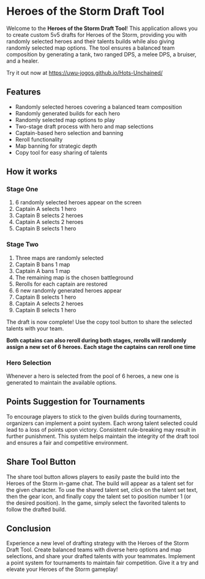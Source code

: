 # Heroes of the Storm Draft Tool

Welcome to the **Heroes of the Storm Draft Tool**! This application allows you to create custom 5v5 drafts for Heroes of the Storm, providing you with randomly selected heroes and their talents builds while also giving randomly selected map options. The tool ensures a balanced team composition by generating a tank, two ranged DPS, a melee DPS, a bruiser, and a healer.

Try it out now at https://uwu-jogos.github.io/Hots-Unchained/

## Features

- Randomly selected heroes covering a balanced team composition
- Randomly generated builds for each hero
- Randomly selected map options to play
- Two-stage draft process with hero and map selections
- Captain-based hero selection and banning
- Reroll functionality
- Map banning for strategic depth
- Copy tool for easy sharing of talents

## How it works

### Stage One

1. 6 randomly selected heroes appear on the screen
2. Captain A selects 1 hero
3. Captain B selects 2 heroes
4. Captain A selects 2 heroes
5. Captain B selects 1 hero

### Stage Two

1. Three maps are randomly selected
2. Captain B bans 1 map
3. Captain A bans 1 map
4. The remaining map is the chosen battleground
5. Rerolls for each captain are restored
6. 6 new randomly generated heroes appear
7. Captain B selects 1 hero
8. Captain A selects 2 heroes
9. Captain B selects 1 hero

The draft is now complete! Use the copy tool button to share the selected talents with your team.

**Both captains can also reroll during both stages, rerolls will randomly assign a new set of 6 heroes.**
**Each stage the captains can reroll one time**

### Hero Selection

Whenever a hero is selected from the pool of 6 heroes, a new one is generated to maintain the available options.

## Points Suggestion for Tournaments

To encourage players to stick to the given builds during tournaments, organizers can implement a point system. Each wrong talent selected could lead to a loss of points upon victory. Consistent rule-breaking may result in further punishment. This system helps maintain the integrity of the draft tool and ensures a fair and competitive environment.

## Share Tool Button

The share tool button allows players to easily paste the build into the Heroes of the Storm in-game chat. The build will appear as a talent set for the given character. To use the shared talent set, click on the talent set text, then the gear icon, and finally copy the talent set to position number 1 (or the desired position). In the game, simply select the favorited talents to follow the drafted build.

## Conclusion

Experience a new level of drafting strategy with the Heroes of the Storm Draft Tool. Create balanced teams with diverse hero options and map selections, and share your drafted talents with your teammates. Implement a point system for tournaments to maintain fair competition. Give it a try and elevate your Heroes of the Storm gameplay!
